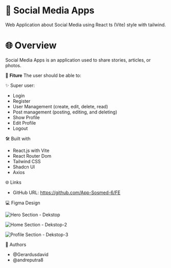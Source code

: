 # 🔔 Social Media Apps

Web Application about Social Media using React ts (Vite) style with tailwind.

# 🌐 Overview

Social Media Apps is an application used to share stories, articles, or photos.

🧩 **Fiture**
The user should be able to:

✨ Super user:
- Login
- Register
- User Management (create, edit, delete, read)
- Post management (posting, editing, and deleting)
- Show Profile
- Edit Profile
- Logout

🛠️ Built with
- React.js with Vite
- React Router Dom
- Tailwind CSS
- Shadcn UI
- Axios

🌐 Links
- GitHub URL: https://github.com/App-Sosmed-6/FE

💻 Figma Design

![Hero Section - Dekstop](https://github.com/App-Sosmed-6/FE/assets/142146086/7588e304-e0a5-466b-a7b6-c9433349a6b9)

![Home Section - Dekstop-2](https://github.com/App-Sosmed-6/FE/assets/142146086/f402a95b-7d56-4234-81bf-4abc0c2fd770)

![Profile Section - Dekstop-3](https://github.com/App-Sosmed-6/FE/assets/142146086/673b6841-fd6b-44cd-af65-057518114c84)

🤖 Authors
- @Gerardusdavid
- @andreputra8
